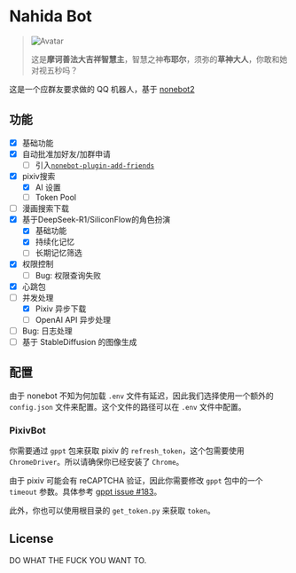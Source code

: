 # Nahida Bot

> ![Avatar](assets/NahidaAvatar1.jpg)
>
> 这是**摩诃善法大吉祥智慧主**，智慧之神**布耶尔**，须弥的**草神大人**，你敢和她对视五秒吗？

这是一个应群友要求做的 QQ 机器人，基于 [nonebot2](https://nonebot.dev)

## 功能

- [x] 基础功能
- [x] 自动批准加好友/加群申请
    - [ ] 引入[`nonebot-plugin-add-friends`](https://github.com/hakunomiko/nonebot-plugin-add-friends)
- [x] pixiv搜索
    - [x] AI 设置
    - [ ] Token Pool
- [ ] 漫画搜索下载
- [x] 基于DeepSeek-R1/SiliconFlow的角色扮演
    - [x] 基础功能
    - [x] 持续化记忆
    - [ ] 长期记忆筛选
- [x] 权限控制
    - [ ] Bug: 权限查询失败
- [x] 心跳包
- [ ] 并发处理
    - [x] Pixiv 异步下载
    - [ ] OpenAI API 异步处理
- [ ] Bug: 日志处理
- [ ] 基于 StableDiffusion 的图像生成

## 配置

由于 nonebot 不知为何加载 `.env` 文件有延迟，因此我们选择使用一个额外的 `config.json` 文件来配置。这个文件的路径可以在
`.env` 文件中配置。

### PixivBot

你需要通过 `gppt` 包来获取 pixiv 的 `refresh_token`，这个包需要使用 `ChromeDriver`。所以请确保你已经安装了 `Chrome`。

由于 pixiv 可能会有 reCAPTCHA 验证，因此你需要修改 `gppt` 包中的一个 `timeout`
参数。具体参考 [gppt issue #183](https://github.com/eggplants/get-pixivpy-token/issues/183)。

此外，你也可以使用根目录的 `get_token.py` 来获取 `token`。

## License

DO WHAT THE FUCK YOU WANT TO.
